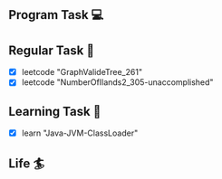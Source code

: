 

## Program Task  💻

## Regular Task  🤡
- [x] leetcode "GraphValideTree_261"
- [x] leetcode "NumberOfIlands2_305-unaccomplished"

## Learning Task 🎯
- [x] learn "Java-JVM-ClassLoader"

## Life 🏄